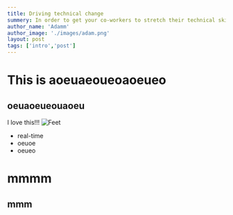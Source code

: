 ```yaml
---
title: Driving technical change
summery: In order to get your co-workers to stretch their technical skills, you’ll have to stretch your soft skills. This post will help you make that stretch without compromising your resistance to playing politics. You can overcome resistance (however illogical) in a logical way.  ..
author_name: 'Adamm'
author_image: './images/adam.png'
layout: post
tags: ['intro','post']
---
```


# This is aoeuaeoueoaoeueo

## oeuaoeueouaoeu

I love this!!! ![Feet](http://i.imgur.com/fepN3.jpg)

* real-time
* oeuoe
* oeueo

mmmm
====

mmm
---

